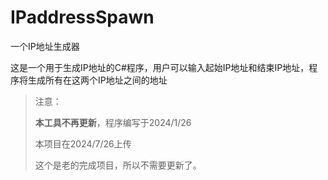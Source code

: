 # IPaddressSpawn
一个IP地址生成器

这是一个用于生成IP地址的C#程序，用户可以输入起始IP地址和结束IP地址，程序将生成所有在这两个IP地址之间的地址

> 注意：
>
> **本工具不再更新**，程序编写于2024/1/26
>
> 本项目在2024/7/26上传
>
> 这个是老的完成项目，所以不需要更新了。
